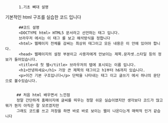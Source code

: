           1.기초 뼈대 설명
기본적인 html 구조를 실습한 코드 입니다 

          ##코드 설명
          <DOCTYPE html> HTML5 문서라고 선언하는 태그 입니다.
          브라우저 에서는 이 태그 를 보고 해석방식을 정합니다
          <html> 웹페이지 전체를 감싸는 최상위 태그이고 모든 내용은 이 안에 있어야 합니다.
          <head> 웹페이지의 설정 부분이고 사용자에게 안보이는 제목.문자셋.스타일 등의 정보가 들어있습니다.
          <title>내 첫 웹</title> 브라우저의 탭에 표시되는 이름 입니다.
          <h1>안녕하세요</h1> 가장 큰 제목의 태그이고 h1부터 h6까지 있습니다. 
          <p>이건 기본 구조입니다</p> 단락을 나타내는 태그 이고 글쓰기 에서 하나의 문단 으로 볼수있습니다.


         ## 처음 html 배우면서 느낀점
         정말 간단하게 홈페이지에 글씨를 띄우는 정말 쉬운 실습이였지만 생각보다 코드가 많고 뭐가 뭔지 아직은 잘 모르겠지만
         그래도 코드를 쓰고 저장을 하면 바로 바로 보이는 웹이 나온다는게 매력적 인거 같습니다 
                         
